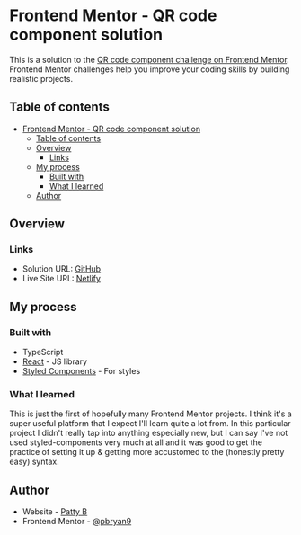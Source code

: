 # Frontend Mentor - QR code component solution

This is a solution to the [QR code component challenge on Frontend Mentor](https://www.frontendmentor.io/challenges/qr-code-component-iux_sIO_H). Frontend Mentor challenges help you improve your coding skills by building realistic projects.

## Table of contents

- [Frontend Mentor - QR code component solution](#frontend-mentor---qr-code-component-solution)
  - [Table of contents](#table-of-contents)
  - [Overview](#overview)
    - [Links](#links)
  - [My process](#my-process)
    - [Built with](#built-with)
    - [What I learned](#what-i-learned)
  - [Author](#author)

## Overview

### Links

- Solution URL: [GitHub](https://github.com/pbryan9/fm_qr_code)
- Live Site URL: [Netlify](https://655e9e521c57171a6e8de998--endearing-torte-ab8d0c.netlify.app/)

## My process

### Built with

- TypeScript
- [React](https://reactjs.org/) - JS library
- [Styled Components](https://styled-components.com/) - For styles

### What I learned

This is just the first of hopefully many Frontend Mentor projects. I think it's a super useful platform that I expect I'll learn quite a lot from. In this particular project I didn't really tap into anything especially new, but I can say I've not used styled-components very much at all and it was good to get the practice of setting it up & getting more accustomed to the (honestly pretty easy) syntax.

## Author

- Website - [Patty B](https://pattyb.dev)
- Frontend Mentor - [@pbryan9](https://www.frontendmentor.io/profile/pbryan9)
